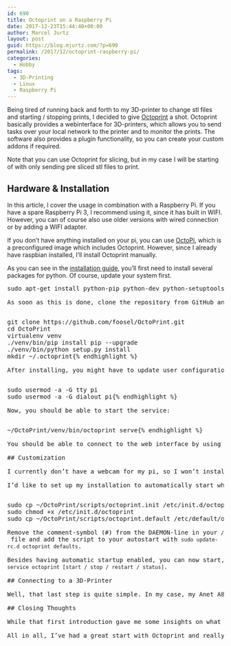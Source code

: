 ```yaml
---
id: 690
title: Octoprint on a Raspberry Pi
date: 2017-12-23T15:44:40+00:00
author: Marcel Jurtz
layout: post
guid: https://blog.mjurtz.com/?p=690
permalink: /2017/12/octoprint-raspberry-pi/
categories:
  - Hobby
tags:
  - 3D-Printing
  - Linux
  - Raspberry Pi
---
```

Being tired of running back and forth to my 3D-printer to change stl files and starting / stopping prints, I decided to give [Octoprint](https://octoprint.org/) a shot. Octoprint basically provides a webinterface for 3D-printers, which allows you to send tasks over your local network to the printer and to monitor the prints. The software also provides a plugin functionality, so you can create your custom addons if required.

Note that you can use Octoprint for slicing, but in my case I will be starting of with only sending pre sliced stl files to print.

## Hardware & Installation

In this article, I cover the usage in combination with a Raspberry Pi. If you have a spare Raspberry Pi 3, I recommend using it, since it has built in WIFI. However, you can of course also use older versions with wired connection or by adding a WIFI adapter.

If you don&#8217;t have anything installed on your pi, you can use [OctoPi](https://github.com/guysoft/OctoPi), which is a preconfigured image which includes Octoprint. However, since I already have raspbian installed, I&#8217;ll install Octoprint manually.

As you can see in the [installation guide](https://github.com/foosel/OctoPrint/wiki/Setup-on-a-Raspberry-Pi-running-Raspbian#basic-setup), you&#8217;ll first need to install several packages for python. Of course, update your system first.

<pre class="EnlighterJSRAW" data-enlighter-language="null">sudo apt-get install python-pip python-dev python-setuptools python-virtualenv git libyaml-dev build-essential{% endhighlight %}

As soon as this is done, clone the repository from GitHub and run the installation script.

<pre class="EnlighterJSRAW" data-enlighter-language="null">git clone https://github.com/foosel/OctoPrint.git
cd OctoPrint
virtualenv venv
./venv/bin/pip install pip --upgrade
./venv/bin/python setup.py install
mkdir ~/.octoprint{% endhighlight %}

After installing, you might have to update user configuration:

<pre class="EnlighterJSRAW" data-enlighter-language="null">sudo usermod -a -G tty pi
sudo usermod -a -G dialout pi{% endhighlight %}

Now, you should be able to start the service:

<pre class="EnlighterJSRAW" data-enlighter-language="null">~/OctoPrint/venv/bin/octoprint serve{% endhighlight %}

You should be able to connect to the web interface by using the pi&#8217;s IP on port 5000. After your first connect, you&#8217;ll face an installation page. These steps are useful if you want to setup custom slicing for octoprint. Since I slice my models in cura and send stl files to the printer, I&#8217;ll skip these steps.

## Customization

I currently don&#8217;t have a webcam for my pi, so I won&#8217;t install webcam support. However, you can check out the instructions [here](https://github.com/foosel/OctoPrint/wiki/Setup-on-a-Raspberry-Pi-running-Raspbian#webcam) if you&#8217;d like to do this.

I&#8217;d like to set up my installation to automatically start when the pi boots up. These steps are also covered in the [installation guide](https://github.com/foosel/OctoPrint/wiki/Setup-on-a-Raspberry-Pi-running-Raspbian#automatic-start-up), but I&#8217;ll wrap them up. Start by copying the init script and adjusting its privileges to be executable:

<pre class="EnlighterJSRAW" data-enlighter-language="null">sudo cp ~/OctoPrint/scripts/octoprint.init /etc/init.d/octoprint
sudo chmod +x /etc/init.d/octoprint
sudo cp ~/OctoPrint/scripts/octoprint.default /etc/default/octoprint{% endhighlight %}

Remove the comment-symbol (#) from the DAEMON-line in your <code class="EnlighterJSRAW" data-enlighter-language="null">/etc/default/octoprint</code> file and add the script to your autostart with <code class="EnlighterJSRAW" data-enlighter-language="null">sudo update-rc.d octoprint defaults</code>.

Besides having automatic startup enabled, you can now start, stop and monitor the octoprint service with <code class="EnlighterJSRAW">sudo service octoprint [start / stop / restart / status]</code>.

## Connecting to a 3D-Printer

Well, that last step is quite simple. In my case, my Anet A8 came with a USB type B cable which can be direcly plugged into the Raspberry Pi. And that&#8217;s it. After connecting to the printer, you can&#8217;t just only upload files and print them, you&#8217;re also able to see the files available on the printers sd card and restart older jobs.

## Closing Thoughts

While that first introduction gave me some insights on what octoprint is capable of, but I&#8217;ve definitely barely scratched the surface. One cool thing for example is the built in API, which allows you to connect for example Android apps to monitor temperatures or to upload files.

All in all, I&#8217;ve had a great start with Octoprint and really recommend trying it out. Stay tuned for future updates!

&nbsp;

&nbsp;